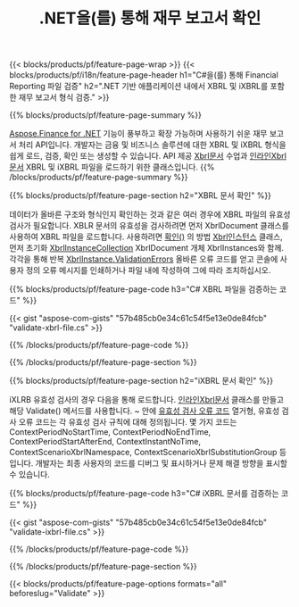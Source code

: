 ﻿---
title: .NET을(를) 통해 재무 보고서 확인
url: /ko/net/validate/
description:  C# 코드를 사용하여 .NET 라이브러리를 통해 XBRL 및 iXBRL 파일의 재무 보고서를 확인합니다.
---
{{< blocks/products/pf/feature-page-wrap >}}
{{< blocks/products/pf/i18n/feature-page-header h1="C#을(를) 통해 Financial Reporting 파일 검증" h2=".NET 기반 애플리케이션 내에서 XBRL 및 iXBRL를 포함한 재무 보고서 형식 검증." >}}

{{% blocks/products/pf/feature-page-summary %}}

[Aspose.Finance for .NET](https://products.aspose.com/finance/net/) 기능이 풍부하고 확장 가능하며 사용하기 쉬운 재무 보고서 처리 API입니다. 개발자는 금융 및 비즈니스 솔루션에 대한 XBRL 및 iXBRL 형식을 쉽게 로드, 검증, 확인 또는 생성할 수 있습니다. API 제공 [Xbrl문서](https://apireference.aspose.com/finance/net/aspose.finance.xbrl/xbrldocument) 수업과  [인라인Xbrl문서](https://apireference.aspose.com/finance/net/aspose.finance.xbrl.inline/inlinexbrldocument) XBRL 및 iXBRL 파일을 로드하기 위한 클래스입니다.
{{% /blocks/products/pf/feature-page-summary %}}

{{% blocks/products/pf/feature-page-section h2="XBRL 문서 확인" %}}

데이터가 올바른 구조와 형식인지 확인하는 것과 같은 여러 경우에 XBRL 파일의 유효성 검사가 필요합니다. XBLR 문서의 유효성을 검사하려면 먼저 XbrlDocument 클래스를 사용하여 XBRL 파일을 로드합니다. 사용하려면 [확인()](https://apireference.aspose.com/finance/net/aspose.finance.xbrl/xbrlinstance/methods/validate) 의 방법 [Xbrl인스턴스](https://apireference.aspose.com/finance/net/aspose.finance.xbrl/xbrlinstance) 클래스, 먼저 초기화 [XbrlInstanceCollection](https://apireference.aspose.com/finance/net/aspose.finance.xbrl/xbrlinstancecollection) XbrlDocument 개체 XbrlInstances와 함께. 각각을 통해 반복 [XbrlInstance.ValidationErrors](https://apireference.aspose.com/finance/net/aspose.finance.xbrl/xbrlinstance/properties/validationerrors) 올바른 오류 코드를 얻고 콘솔에 사용자 정의 오류 메시지를 인쇄하거나 파일 내에 작성하여 그에 따라 조치하십시오.

{{% blocks/products/pf/feature-page-code h3="C# XBRL 파일을 검증하는 코드" %}}

{{< gist "aspose-com-gists" "57b485cb0e34c61c54f5e13e0de84fcb" "validate-xbrl-file.cs" >}} 

{{% /blocks/products/pf/feature-page-code %}}

{{% /blocks/products/pf/feature-page-section %}}

{{% blocks/products/pf/feature-page-section h2="iXBRL 문서 확인" %}}

iXLRB 유효성 검사의 경우 다음을 통해 로드합니다. [인라인Xbrl문서](https://apireference.aspose.com/finance/net/aspose.finance.xbrl.inline/inlinexbrldocument) 클래스를 만들고 해당 Validate() 메서드를 사용합니다. ~ 안에 [유효성 검사 오류 코드](https://apireference.aspose.com/finance/net/aspose.finance.xbrl.validator/validationerrorcode) 열거형, 유효성 검사 오류 코드는 각 유효성 검사 규칙에 대해 정의됩니다. 몇 가지 코드는 ContextPeriodNoStartTime, ContextPeriodNoEndTime, ContextPeriodStartAfterEnd, ContextInstantNoTime, ContextScenarioXbrlNamespace, ContextScenarioXbrlSubstitutionGroup 등입니다. 개발자는 최종 사용자의 코드를 디버그 및 표시하거나 문제 해결 방향을 표시할 수 있습니다.

{{% blocks/products/pf/feature-page-code h3="C# iXBRL 문서를 검증하는 코드" %}}

{{< gist "aspose-com-gists" "57b485cb0e34c61c54f5e13e0de84fcb" "validate-ixbrl-file.cs" >}}

{{% /blocks/products/pf/feature-page-code %}}

{{% /blocks/products/pf/feature-page-section %}}

{{< blocks/products/pf/feature-page-options formats="all" beforeslug="Validate" >}}